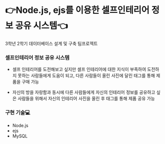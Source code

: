 # :point_right:Node.js, ejs를 이용한 셀프인테리어 정보 공유 시스템:point_left:
3학년 2학기 데이터베이스 설계 및 구축 팀프로젝트

### 셀프인테리어 정보 공유 시스템
* 셀프 인테리어를 도전해보고 싶지만 셀프 인테리어에 대한 지식이 부족하여 도전하지 못하는 사람들에게 도움이 되고, 다른 사람들이 올린 사진에 달린 태그를 통해 제품을 구매 가능

* 자신의 방을 자랑함과 동시에 다른 사람들에게 자신의 인테리어 정보를 공유하고 싶은 사람들을 위해서 자신의 인테리어 사진을 올린 후 태그를 통해 제품 공유 가능

### 구현 기술:computer:
* Node.js
* ejs
* MySQL
